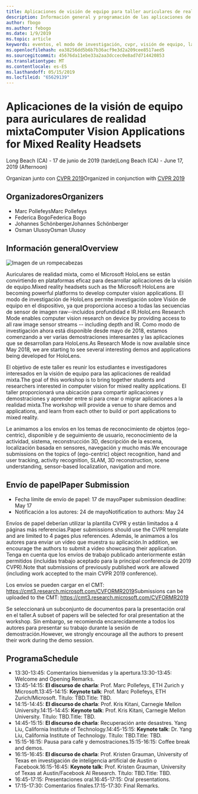 ```yaml
---
title: Aplicaciones de visión de equipo para taller auriculares de realidad mixta en CVPR 2019
description: Información general y programación de las aplicaciones de visión de equipo para taller auriculares de realidad mixta, entrega en la conferencia CVPR en junio de 2019.
author: fbogo
ms.author: febogo
ms.date: 1/9/2019
ms.topic: article
keywords: eventos, el modo de investigación, cvpr, visión de equipo, la investigación, HoloLens
ms.openlocfilehash: ea38256dd5b6b7b36acf9e3d2a209cee8517aed5
ms.sourcegitcommit: 45676da11ebe33a2aa3dccec0e8ad7d714420853
ms.translationtype: MT
ms.contentlocale: es-ES
ms.lasthandoff: 05/15/2019
ms.locfileid: "65629139"
---
```

# <a name="computer-vision-applications-for-mixed-reality-headsets"></a><span data-ttu-id="824f7-104">Aplicaciones de la visión de equipo para auriculares de realidad mixta</span><span class="sxs-lookup"><span data-stu-id="824f7-104">Computer Vision Applications for Mixed Reality Headsets</span></span>
<span data-ttu-id="824f7-105">Long Beach (CA) - 17 de junio de 2019 (tarde)</span><span class="sxs-lookup"><span data-stu-id="824f7-105">Long Beach (CA) - June 17, 2019 (Afternoon)</span></span>

<span data-ttu-id="824f7-106">Organizan junto con [CVPR 2019](http://cvpr2019.thecvf.com/)</span><span class="sxs-lookup"><span data-stu-id="824f7-106">Organized in conjunction with [CVPR 2019](http://cvpr2019.thecvf.com/)</span></span>

## <a name="organizers"></a><span data-ttu-id="824f7-107">Organizadores</span><span class="sxs-lookup"><span data-stu-id="824f7-107">Organizers</span></span>
* <span data-ttu-id="824f7-108">Marc Pollefeys</span><span class="sxs-lookup"><span data-stu-id="824f7-108">Marc Pollefeys</span></span>
* <span data-ttu-id="824f7-109">Federica Bogo</span><span class="sxs-lookup"><span data-stu-id="824f7-109">Federica Bogo</span></span>
* <span data-ttu-id="824f7-110">Johannes Schönberger</span><span class="sxs-lookup"><span data-stu-id="824f7-110">Johannes Schönberger</span></span>
* <span data-ttu-id="824f7-111">Osman Ulusoy</span><span class="sxs-lookup"><span data-stu-id="824f7-111">Osman Ulusoy</span></span>

## <a name="overview"></a><span data-ttu-id="824f7-112">Información general</span><span class="sxs-lookup"><span data-stu-id="824f7-112">Overview</span></span>

![Imagen de un rompecabezas](images/cvpr2019_teaser2.jpg)

<span data-ttu-id="824f7-114">Auriculares de realidad mixta, como el Microsoft HoloLens se están convirtiendo en plataformas eficaz para desarrollar aplicaciones de la visión de equipo.</span><span class="sxs-lookup"><span data-stu-id="824f7-114">Mixed reality headsets such as the Microsoft HoloLens are becoming powerful platforms to develop computer vision applications.</span></span> <span data-ttu-id="824f7-115">El modo de investigación de HoloLens permite investigación sobre Visión de equipo en el dispositivo, ya que proporciona acceso a todas las secuencias de sensor de imagen raw--incluidos profundidad e IR.</span><span class="sxs-lookup"><span data-stu-id="824f7-115">HoloLens Research Mode enables computer vision research on device by providing access to all raw image sensor streams -- including depth and IR.</span></span> <span data-ttu-id="824f7-116">Como modo de investigación ahora está disponible desde mayo de 2018, estamos comenzando a ver varias demostraciones interesantes y las aplicaciones que se desarrollan para HoloLens.</span><span class="sxs-lookup"><span data-stu-id="824f7-116">As Research Mode is now available since May 2018, we are starting to see several interesting demos and applications being developed for HoloLens.</span></span> 

<span data-ttu-id="824f7-117">El objetivo de este taller es reunir los estudiantes e investigadores interesados en la visión de equipo para las aplicaciones de realidad mixta.</span><span class="sxs-lookup"><span data-stu-id="824f7-117">The goal of this workshop is to bring together students and researchers interested in computer vision for mixed reality applications.</span></span> <span data-ttu-id="824f7-118">El taller proporcionará una ubicación para compartir aplicaciones y demostraciones y aprender entre sí para crear o migrar aplicaciones a la realidad mixta.</span><span class="sxs-lookup"><span data-stu-id="824f7-118">The workshop will provide a venue to share demos and applications, and learn from each other to build or port applications to mixed reality.</span></span> 

<span data-ttu-id="824f7-119">Le animamos a los envíos en los temas de reconocimiento de objetos (ego-centric), disponible y de seguimiento de usuario, reconocimiento de la actividad, sistema, reconstrucción 3D, descripción de la escena, localización basada en sensores, navegación y mucho más.</span><span class="sxs-lookup"><span data-stu-id="824f7-119">We encourage submissions on the topics of (ego-centric) object recognition, hand and user tracking, activity recognition, SLAM, 3D reconstruction, scene understanding, sensor-based localization, navigation and more.</span></span>

## <a name="paper-submission"></a><span data-ttu-id="824f7-120">Envío de papel</span><span class="sxs-lookup"><span data-stu-id="824f7-120">Paper Submission</span></span>
* <span data-ttu-id="824f7-121">Fecha límite de envío de papel: 17 de mayo</span><span class="sxs-lookup"><span data-stu-id="824f7-121">Paper submission deadline: May 17</span></span>
* <span data-ttu-id="824f7-122">Notificación a los autores: 24 de mayo</span><span class="sxs-lookup"><span data-stu-id="824f7-122">Notification to authors: May 24</span></span>

<span data-ttu-id="824f7-123">Envíos de papel deberían utilizar la plantilla CVPR y están limitados a 4 páginas más referencias.</span><span class="sxs-lookup"><span data-stu-id="824f7-123">Paper submissions should use the CVPR template and are limited to 4 pages plus references.</span></span> <span data-ttu-id="824f7-124">Además, le animamos a los autores para enviar un vídeo que muestra su aplicación.</span><span class="sxs-lookup"><span data-stu-id="824f7-124">In addition, we encourage the authors to submit a video showcasing their application.</span></span>
<span data-ttu-id="824f7-125">Tenga en cuenta que los envíos de trabajo publicado anteriormente están permitidos (incluidas trabajo aceptado para la principal conferencia de 2019 CVPR).</span><span class="sxs-lookup"><span data-stu-id="824f7-125">Note that submissions of previously published work are allowed (including work accepted to the main CVPR 2019 conference).</span></span> 

<span data-ttu-id="824f7-126">Los envíos se pueden cargar en el CMT: https://cmt3.research.microsoft.com/CVFORMR2019</span><span class="sxs-lookup"><span data-stu-id="824f7-126">Submissions can be uploaded to the CMT: https://cmt3.research.microsoft.com/CVFORMR2019</span></span>

<span data-ttu-id="824f7-127">Se seleccionará un subconjunto de documentos para la presentación oral en el taller.</span><span class="sxs-lookup"><span data-stu-id="824f7-127">A subset of papers will be selected for oral presentation at the workshop.</span></span> <span data-ttu-id="824f7-128">Sin embargo, se recomienda encarecidamente a todos los autores para presentar su trabajo durante la sesión de demostración.</span><span class="sxs-lookup"><span data-stu-id="824f7-128">However, we strongly encourage all the authors to present their work during the demo session.</span></span>


## <a name="schedule"></a><span data-ttu-id="824f7-129">Programa</span><span class="sxs-lookup"><span data-stu-id="824f7-129">Schedule</span></span>
* <span data-ttu-id="824f7-130">13:30-13:45: Comentarios bienvenidas y la apertura.</span><span class="sxs-lookup"><span data-stu-id="824f7-130">13:30-13:45: Welcome and Opening Remarks.</span></span>
* <span data-ttu-id="824f7-131">13:45-14:15: **El discurso de charla**: Prof. Marc Pollefeys, ETH Zurich y Microsoft.</span><span class="sxs-lookup"><span data-stu-id="824f7-131">13:45-14:15: **Keynote talk**: Prof. Marc Pollefeys, ETH Zurich/Microsoft.</span></span> <span data-ttu-id="824f7-132">Título: TBD.</span><span class="sxs-lookup"><span data-stu-id="824f7-132">Title: TBD.</span></span>
* <span data-ttu-id="824f7-133">14:15-14:45: **El discurso de charla**: Prof. Kris Kitani, Carnegie Mellon University.</span><span class="sxs-lookup"><span data-stu-id="824f7-133">14:15-14:45: **Keynote talk**: Prof. Kris Kitani, Carnegie Mellon University.</span></span> <span data-ttu-id="824f7-134">Título: TBD.</span><span class="sxs-lookup"><span data-stu-id="824f7-134">Title: TBD.</span></span>
* <span data-ttu-id="824f7-135">14:45-15:15: **El discurso de charla**: Recuperación ante desastres. Yang Liu, California Institute of Technology.</span><span class="sxs-lookup"><span data-stu-id="824f7-135">14:45-15:15: **Keynote talk**: Dr. Yang Liu, California Institute of Technology.</span></span> <span data-ttu-id="824f7-136">Título: TBD.</span><span class="sxs-lookup"><span data-stu-id="824f7-136">Title: TBD.</span></span>
* <span data-ttu-id="824f7-137">15:15-16:15: Pausa para café y demostraciones.</span><span class="sxs-lookup"><span data-stu-id="824f7-137">15:15-16:15: Coffee break and demos.</span></span>
* <span data-ttu-id="824f7-138">16:15-16:45: **El discurso de charla**: Prof. Kristen Grauman, University of Texas en investigación de inteligencia artificial de Austin o Facebook.</span><span class="sxs-lookup"><span data-stu-id="824f7-138">16:15-16:45: **Keynote talk**: Prof. Kristen Grauman, University of Texas at Austin/Facebook AI Research.</span></span> <span data-ttu-id="824f7-139">Título: TBD.</span><span class="sxs-lookup"><span data-stu-id="824f7-139">Title: TBD.</span></span>
* <span data-ttu-id="824f7-140">16:45-17:15: Presentaciones oral.</span><span class="sxs-lookup"><span data-stu-id="824f7-140">16:45-17:15: Oral presentations.</span></span>
* <span data-ttu-id="824f7-141">17:15-17:30: Comentarios finales.</span><span class="sxs-lookup"><span data-stu-id="824f7-141">17:15-17:30: Final Remarks.</span></span>
